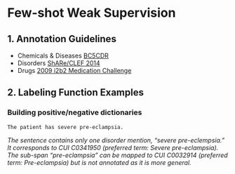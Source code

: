 # Few-shot Weak Supervision

## 1. Annotation Guidelines 

* Chemicals & Diseases [BC5CDR](bc5_CDR_data_guidelines.pdf)
* Disorders [ShARe/CLEF 2014](ShARe-Task-1-Guidelines-2013.pdf)
* Drugs [2009 i2b2 Medication Challenge](Preliminary.Annotation.Guidelines.6.12.pdf)

## 2. Labeling Function Examples

### Building positive/negative dictionaries

```
The patient has severe pre-eclampsia.
```
*The sentence contains only one disorder mention, “severe pre-eclempsia.” It corresponds to CUI C0341950 (preferred term: Severe pre-eclampsia). The sub-span “pre-eclampsia” can be mapped to CUI C0032914 (preferred term: Pre-eclampsia) but is not annotated as it is more general.*

